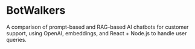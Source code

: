 # BotWalkers
A comparison of prompt-based and RAG-based AI chatbots for customer support, using OpenAI, embeddings, and React + Node.js to handle user queries.
